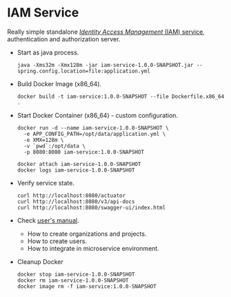 # IAM Service
Really simple standalone 
[*Identity Access Management* (IAM) service](https://github.com/jveverka/iam-service), 
authentication and authorization server. 

* Start as java process.
  ```
  java -Xms32m -Xmx128m -jar iam-service-1.0.0-SNAPSHOT.jar --spring.config.location=file:application.yml
  ```
* Build Docker Image (x86_64).
  ```
  docker build -t iam-service:1.0.0-SNAPSHOT --file Dockerfile.x86_64 .
  ```
* Start Docker Container (x86_64) - custom configuration.
  ```
  docker run -d --name iam-service-1.0.0-SNAPSHOT \
    -e APP_CONFIG_PATH=/opt/data/application.yml \
    -e XMX=128m \
    -v `pwd`:/opt/data \
    -p 8080:8080 iam-service:1.0.0-SNAPSHOT  
  
  docker attach iam-service-1.0.0-SNAPSHOT
  docker logs iam-service-1.0.0-SNAPSHOT
  ```
* Verify service state.
  ```
  curl http://localhost:8080/actuator
  curl http://localhost:8080/v3/api-docs
  curl http://localhost:8080/swagger-ui/index.html
  ```  
* Check [user's manual](https://github.com/jveverka/iam-service/blob/master/docs/IAM-users-manual.md).
  * How to create organizations and projects.
  * How to create users.
  * How to integrate in microservice environment.

* Cleanup Docker
  ```
  docker stop iam-service-1.0.0-SNAPSHOT
  docker rm iam-service-1.0.0-SNAPSHOT
  docker image rm -f iam-service:1.0.0-SNAPSHOT
  ```